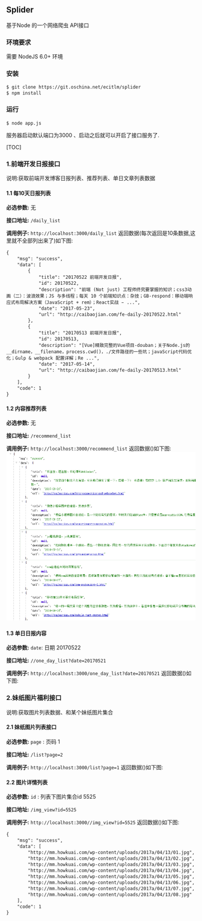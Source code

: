 ## Splider
基于Node 的一个网络爬虫 API接口


### 环境要求
需要 NodeJS 6.0+ 环境

### 安装
``` shell
$ git clone https://git.oschina.net/ecitlm/splider
$ npm install
```
### 运行
``` shell
$ node app.js
```
服务器启动默认端口为3000 、启动之后就可以开启了接口服务了.


[TOC]

### 1.前端开发日报接口
说明:获取前端开发博客日报列表、推荐列表、单日文章列表数据

#### 1.1 每10天日报列表
**必选参数:**
无

**接口地址:**
`/daily_list`

**调用例子:**
`http://localhost:3000/daily_list`
返回数据(每次返回是10条数据,这里就不全部列出来了)如下图:
```
{
    "msg": "success",
    "data": [
        {
            "title": "20170522 前端开发日报",
            "id": 20170522,
            "description": "前端 (Not just) 工程师终究要掌握的知识；css3动画（二）：波浪效果；JS 与多线程；每天 10 个前端知识点：杂技；GB-respond：移动端响应式布局解决方案（JavaScript + rem）；React实战 ̵ ...",
            "date": "2017-05-23",
            "url": "http://caibaojian.com/fe-daily-20170522.html"
        },
        {
            "title": "20170513 前端开发日报",
            "id": 20170513,
            "description": "[Vue]精致完整的Vue项目-douban；关于Node.js的__dirname，__filename，process.cwd()，./文件路径的一些坑；javaScript代码优化；Gulp & webpack 配置详解；Re ...",
            "date": "2017-05-14",
            "url": "http://caibaojian.com/fe-daily-20170513.html"
        }
    ],
    "code": 1
}
```

#### 1.2 内容推荐列表
**必选参数:**
无

**接口地址:**
`/recommend_list`

**调用例子:**
`http://localhost:3000/recommend_list`
返回数据()如下图:
![文档](./UI/recomend_list.png)

#### 1.3 单日日报内容
**必选参数:**
`date`: 日期 20170522

**接口地址:**
`//one_day_list?date=20170521`

**调用例子:**
`http://localhost:3000/one_day_list?date=20170521`
返回数据()如下图:


### 2.妹纸图片福利接口
说明:获取图片列表数据、和某个妹纸图片集合

#### 2.1 妹纸图片列表接口
**必选参数:**
`page` : 页码 1

**接口地址:**
`/list?page=2`

**调用例子:**
`http://localhost:3000/list?page=1`
返回数据()如下图:

#### 2.2 图片详情列表
**必选参数:**
`id` :  列表下图片集合id  5525

**接口地址:**
`/img_view?id=5525`

**调用例子:**
`http://localhost:3000//img_view?id=5525`
返回数据()如下图:
```
{
    "msg": "success",
    "data": [
        "http://mm.howkuai.com/wp-content/uploads/2017a/04/13/01.jpg",
        "http://mm.howkuai.com/wp-content/uploads/2017a/04/13/02.jpg",
        "http://mm.howkuai.com/wp-content/uploads/2017a/04/13/03.jpg",
        "http://mm.howkuai.com/wp-content/uploads/2017a/04/13/04.jpg",
        "http://mm.howkuai.com/wp-content/uploads/2017a/04/13/05.jpg",
        "http://mm.howkuai.com/wp-content/uploads/2017a/04/13/06.jpg",
        "http://mm.howkuai.com/wp-content/uploads/2017a/04/13/07.jpg",
        "http://mm.howkuai.com/wp-content/uploads/2017a/04/13/08.jpg"
    ],
    "code": 1
}
```



